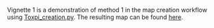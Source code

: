 Vignette 1 is a demonstration of method 1 in the map creation workflow using [Toxpi_creation.py](). The resulting map can be found [here]().
